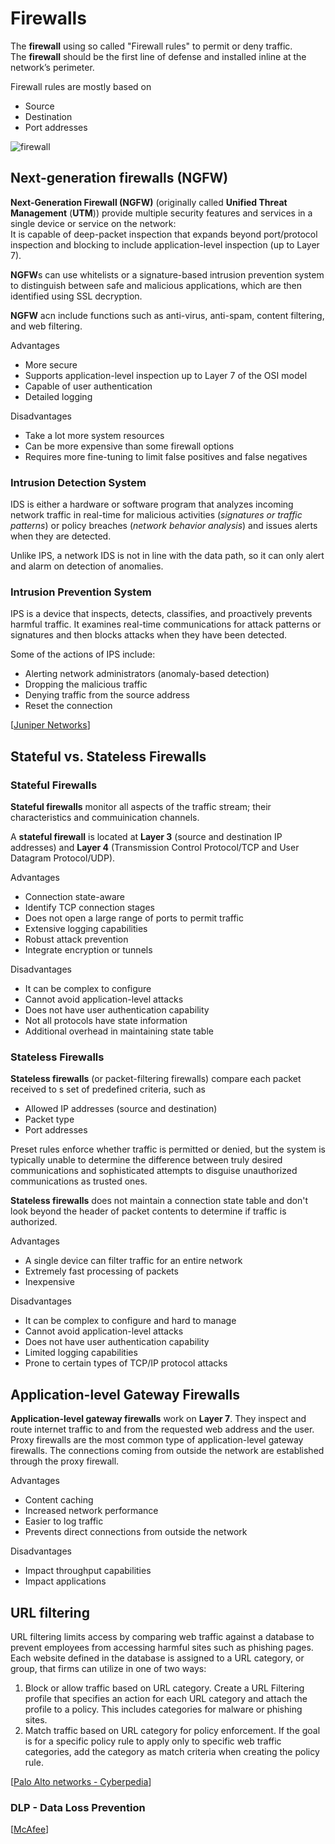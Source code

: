 # Firewalls

The **firewall** using so called "Firewall rules" to permit or deny traffic.<br>
The **firewall** should be the first line of defense and installed inline at the network’s perimeter.

Firewall rules are mostly based on

- Source
- Destination
- Port addresses

<img src="https://www.dropbox.com/s/8uq6fyowdi9i44u/firewall.png?dl=1" alt="firewall" class="inline" />

## Next-generation firewalls (NGFW)

**Next-Generation Firewall (NGFW)** (originally called **Unified Threat Management** (**UTM**)) provide multiple security features and services in a single device or service on the network:<br>
It is capable of deep-packet inspection that expands beyond port/protocol inspection and blocking to include application-level inspection (up to Layer 7).

**NGFW**s can use whitelists or a signature-based intrusion prevention system to distinguish between safe and malicious applications, which are then identified using SSL decryption.

**NGFW** acn include functions such as anti-virus, anti-spam, content filtering, and web filtering.

Advantages

- More secure
- Supports application-level inspection up to Layer 7 of the OSI model
- Capable of user authentication
- Detailed logging

Disadvantages

- Take a lot more system resources
- Can be more expensive than some firewall options
- Requires more fine-tuning to limit false positives and false negatives

### Intrusion Detection System

IDS is either a hardware or software program that analyzes incoming network traffic in real-time for malicious activities (_signatures or traffic patterns_) or policy breaches (_network behavior analysis_) and issues alerts when they are detected.

Unlike IPS, a network IDS is not in line with the data path, so it can only alert and alarm on detection of anomalies.

### Intrusion Prevention System

IPS is a device that inspects, detects, classifies, and proactively prevents harmful traffic.
It examines real-time communications for attack patterns or signatures and then blocks attacks when they have been detected.

Some of the actions of IPS include:

- Alerting network administrators (anomaly-based detection)
- Dropping the malicious traffic
- Denying traffic from the source address
- Reset the connection

[[Juniper Networks](https://www.juniper.net/us/en/research-topics/what-is-utm.html)]

## Stateful vs. Stateless Firewalls

### Stateful Firewalls

**Stateful firewalls** monitor all aspects of the traffic stream; their characteristics and commuinication channels.

A **stateful firewall** is located at **Layer 3** (source and destination IP addresses) and **Layer 4** (Transmission Control Protocol/TCP and User Datagram Protocol/UDP).

Advantages

- Connection state-aware
- Identify TCP connection stages
- Does not open a large range of ports to permit traffic
- Extensive logging capabilities
- Robust attack prevention
- Integrate encryption or tunnels

Disadvantages

- It can be complex to configure
- Cannot avoid application-level attacks
- Does not have user authentication capability
- Not all protocols have state information
- Additional overhead in maintaining state table

### Stateless Firewalls

**Stateless firewalls** (or packet-filtering firewalls) compare each packet received to s set of predefined criteria, such as

- Allowed IP addresses (source and destination)
- Packet type
- Port addresses

Preset rules enforce whether traffic is permitted or denied, but the system is typically unable to determine the difference between truly desired communications and sophisticated attempts to disguise unauthorized communications as trusted ones.

**Stateless firewalls** does not maintain a connection state table and don't look beyond the header of packet contents to determine if traffic is authorized.

Advantages

- A single device can filter traffic for an entire network
- Extremely fast processing of packets
- Inexpensive

Disadvantages

- It can be complex to configure and hard to manage
- Cannot avoid application-level attacks
- Does not have user authentication capability
- Limited logging capabilities
- Prone to certain types of TCP/IP protocol attacks

## Application-level Gateway Firewalls

**Application-level gateway firewalls** work on **Layer 7**.
They inspect and route internet traffic to and from the requested web address and the user.
Proxy firewalls are the most common type of application-level gateway firewalls.
The connections coming from outside the network are established through the proxy firewall.

Advantages

- Content caching
- Increased network performance
- Easier to log traffic
- Prevents direct connections from outside the network

Disadvantages

- Impact throughput capabilities
- Impact applications

## URL filtering

URL filtering limits access by comparing web traffic against a database to prevent employees from accessing harmful sites such as phishing pages.
Each website defined in the database is assigned to a URL category, or group, that firms can utilize in one of two ways:

1. Block or allow traffic based on URL category.
   Create a URL Filtering profile that specifies an action for each URL category and attach the profile to a policy.
   This includes categories for malware or phishing sites.
2. Match traffic based on URL category for policy enforcement.
   If the goal is for a specific policy rule to apply only to specific web traffic categories, add the category as match criteria when creating the policy rule.

[[Palo Alto networks - Cyberpedia](https://www.paloaltonetworks.com/cyberpedia/what-is-url-filtering)]

### DLP - Data Loss Prevention

[[McAfee](https://www.mcafee.com/enterprise/en-us/security-awareness/data-protection/how-data-loss-prevention-dlp-technology-works.html)]
